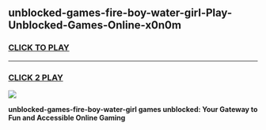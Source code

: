 
## unblocked-games-fire-boy-water-girl-Play-Unblocked-Games-Online-x0n0m
<h3>
<a href="https://premium76.site?title=unblocked-games-fire-boy-water-girl&ref=25A">CLICK TO PLAY</a></h3>
<hr>

<h3>
<a href="https://premium76.site?title=unblocked-games-fire-boy-water-girl&ref=25A">CLICK 2 PLAY</a>
  
</h3>

<a href="https://premium76.site?title=unblocked-games-fire-boy-water-girl&ref=25A"><img src="https://clearcache.store/games.png"></a>


**unblocked-games-fire-boy-water-girl games unblocked: Your Gateway to Fun and Accessible Online Gaming**
